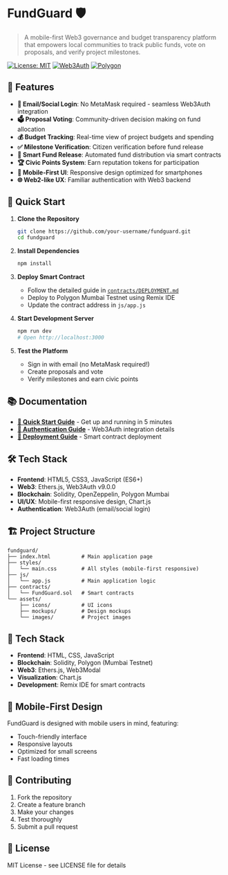 # FundGuard 🛡️

> A mobile-first Web3 governance and budget transparency platform that empowers local communities to track public funds, vote on proposals, and verify project milestones.

[![License: MIT](https://img.shields.io/badge/License-MIT-yellow.svg)](https://opensource.org/licenses/MIT)
[![Web3Auth](https://img.shields.io/badge/Web3Auth-v9.0.0-blue)](https://web3auth.io/)
[![Polygon](https://img.shields.io/badge/Polygon-Mumbai-purple)](https://polygon.technology/)

## 🌟 Features

- **🔐 Email/Social Login**: No MetaMask required - seamless Web3Auth integration
- **🗳️ Proposal Voting**: Community-driven decision making on fund allocation
- **💰 Budget Tracking**: Real-time view of project budgets and spending
- **✅ Milestone Verification**: Citizen verification before fund release
- **🤖 Smart Fund Release**: Automated fund distribution via smart contracts
- **🏆 Civic Points System**: Earn reputation tokens for participation
- **📱 Mobile-First UI**: Responsive design optimized for smartphones
- **🌐 Web2-like UX**: Familiar authentication with Web3 backend

## 🚀 Quick Start

1. **Clone the Repository**
   ```bash
   git clone https://github.com/your-username/fundguard.git
   cd fundguard
   ```

2. **Install Dependencies**
   ```bash
   npm install
   ```

3. **Deploy Smart Contract**
   - Follow the detailed guide in [`contracts/DEPLOYMENT.md`](contracts/DEPLOYMENT.md)
   - Deploy to Polygon Mumbai Testnet using Remix IDE
   - Update the contract address in `js/app.js`

4. **Start Development Server**
   ```bash
   npm run dev
   # Open http://localhost:3000
   ```

5. **Test the Platform**
   - Sign in with email (no MetaMask required!)
   - Create proposals and vote
   - Verify milestones and earn civic points

## 📚 Documentation

- **[🚀 Quick Start Guide](QUICKSTART.md)** - Get up and running in 5 minutes
- **[🔐 Authentication Guide](AUTH_GUIDE.md)** - Web3Auth integration details
- **[📄 Deployment Guide](contracts/DEPLOYMENT.md)** - Smart contract deployment

## 🛠️ Tech Stack

- **Frontend**: HTML5, CSS3, JavaScript (ES6+)
- **Web3**: Ethers.js, Web3Auth v9.0.0
- **Blockchain**: Solidity, OpenZeppelin, Polygon Mumbai
- **UI/UX**: Mobile-first responsive design, Chart.js
- **Authentication**: Web3Auth (email/social login)

## 🏗️ Project Structure

```
fundguard/
├── index.html          # Main application page
├── styles/
│   └── main.css        # All styles (mobile-first responsive)
├── js/
│   └── app.js          # Main application logic
├── contracts/
│   └── FundGuard.sol   # Smart contracts
└── assets/
    ├── icons/          # UI icons
    ├── mockups/        # Design mockups
    └── images/         # Project images
```

## 🔧 Tech Stack

- **Frontend**: HTML, CSS, JavaScript
- **Blockchain**: Solidity, Polygon (Mumbai Testnet)
- **Web3**: Ethers.js, Web3Modal
- **Visualization**: Chart.js
- **Development**: Remix IDE for smart contracts

## 📱 Mobile-First Design

FundGuard is designed with mobile users in mind, featuring:
- Touch-friendly interface
- Responsive layouts
- Optimized for small screens
- Fast loading times

## 🤝 Contributing

1. Fork the repository
2. Create a feature branch
3. Make your changes
4. Test thoroughly
5. Submit a pull request

## 📄 License

MIT License - see LICENSE file for details

